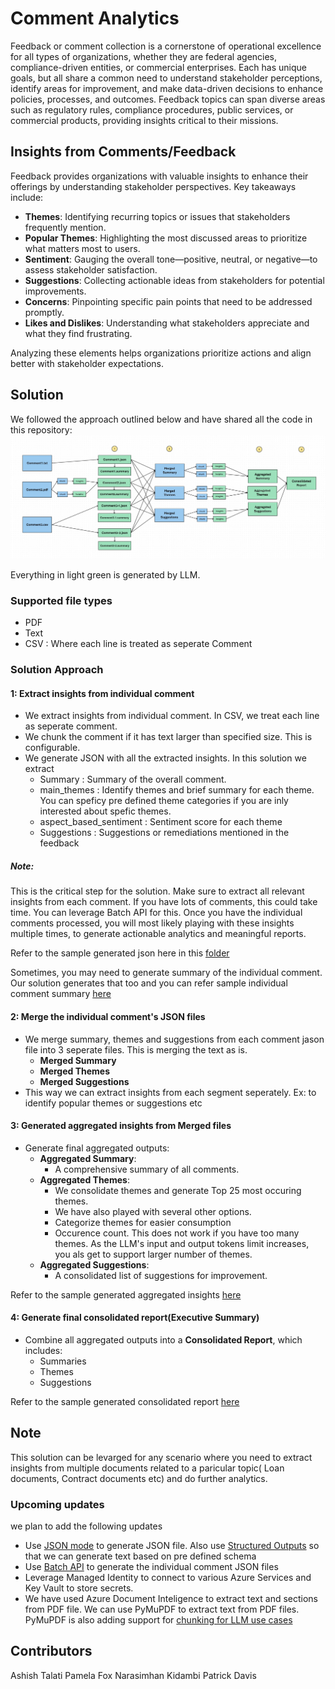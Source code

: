 # Comment Analytics



Feedback or comment collection is a cornerstone of operational excellence for all types of organizations, whether they are federal agencies, compliance-driven entities, or commercial enterprises. Each has unique goals, but all share a common need to understand stakeholder perceptions, identify areas for improvement, and make data-driven decisions to enhance policies, processes, and outcomes. Feedback topics can span diverse areas such as regulatory rules, compliance procedures, public services, or commercial products, providing insights critical to their missions.


## Insights from Comments/Feedback

Feedback provides organizations with valuable insights to enhance their offerings by understanding stakeholder perspectives. Key takeaways include:

- **Themes**: Identifying recurring topics or issues that stakeholders frequently mention.
- **Popular Themes**: Highlighting the most discussed areas to prioritize what matters most to users.
- **Sentiment**: Gauging the overall tone—positive, neutral, or negative—to assess stakeholder satisfaction.
- **Suggestions**: Collecting actionable ideas from stakeholders for potential improvements.
- **Concerns**: Pinpointing specific pain points that need to be addressed promptly.
- **Likes and Dislikes**: Understanding what stakeholders appreciate and what they find frustrating.

Analyzing these elements helps organizations prioritize actions and align better with stakeholder expectations.

## Solution

We followed the approach outlined below and have shared all the code in this repository:
![\Comment Analytics solution approach](Other/Comment_Analytics_Solution_Approach.jpg)

Everything in light green is generated by LLM.
### Supported file types
- PDF
- Text
- CSV : Where each line is treated as seperate Comment

### Solution Approach



#### 1: Extract insights from individual comment
- We extract insights from individual comment. In CSV, we treat each line as seperate comment.
- We chunk the comment if it has text larger than specified size. This is configurable.
- We generate JSON with all the extracted insights. In this solution we extract 
  - Summary : Summary of the overall comment.
  - main_themes : Identify themes and brief summary for each theme. You can  speficy pre defined theme categories if you are inly interested about spefic themes. 
  - aspect_based_sentiment : Sentiment score for each theme
  - Suggestions : Suggestions or remediations mentioned in the feedback

##### Note: 
This is the critical step for the solution. Make sure to extract all relevant insights from each comment. If you have lots of comments, this could take time. You can leverage Batch API for this. Once you have the individual comments processed, you will most likely playing with these insights multiple times, to generate actionable analytics and meaningful reports. 

Refer to the sample generated json here in this [folder](./Other/OutPut/individual/sapmedata-output/) 

Sometimes, you may need to generate summary of the individual comment. Our solution generates that too and you can refer sample individual comment summary [here](./Other/OutPut/individual_summary/sapmedata-output/)

#### 2: Merge the individual comment's JSON files
- We merge summary, themes and suggestions from each comment jason file into 3 seperate files. This is merging the text as is. 
  - **Merged Summary**
  - **Merged Themes**
  - **Merged Suggestions**
- This way we can extract insights from each segment seperately. Ex: to identify popular themes or suggestions etc 

#### 3: Generated aggregated insights from Merged files
- Generate final aggregated outputs:
  - **Aggregated Summary**:
    - A comprehensive summary of all comments.
  - **Aggregated Themes**:
    - We consolidate themes and generate Top 25 most occuring themes.
    - We have also played with several other options.
     - Categorize themes for easier consumption
     - Occurence count. This does not work if you have too many themes. As the LLM's input and output tokens limit increases, you als get to support larger number of themes. 
  - **Aggregated Suggestions**:
    - A consolidated list of suggestions for improvement.

Refer to the sample generated aggregated insights [here](./Other/OutPut/aggregated_summary/sapmedata-output/) 
#### 4: Generate final consolidated report(Executive Summary)
- Combine all aggregated outputs into a **Consolidated Report**, which includes:
  - Summaries
  - Themes
  - Suggestions

Refer to the sample generated consolidated report  [here](./Other/OutPut/final/sapmedata-output/) 


## Note
This solution can be levarged for any scenario where you need to extract insights from multiple documents related to a paricular topic( Loan documents, Contract documents etc) and do further analytics. 
### Upcoming updates
we plan to add the following updates 
- Use [JSON mode](https://learn.microsoft.com/en-us/azure/ai-services/openai/how-to/json-mode?tabs=python) to generate JSON file. Also 
use [Structured Outputs](https://learn.microsoft.com/en-us/azure/ai-services/openai/how-to/structured-outputs?tabs=python-secure) so that we can generate text based on pre defined schema
- Use [Batch API](https://learn.microsoft.com/en-us/azure/ai-services/openai/how-to/batch?tabs=standard-input%2Cpython-secure&pivots=programming-language-python) to generate the individual comment JSON files
- Leverage Managed Identity to connect to various Azure Services and Key Vault to store secrets.
- We have used Azure Document Inteligence to extract text and sections from PDF file. We can use PyMuPDF to extract text from PDF files. PyMuPDF is also adding support for [chunking for LLM use cases](https://pymupdf.readthedocs.io/en/latest/pymupdf4llm/index.html)

## Contributors
Ashish Talati
Pamela Fox
Narasimhan Kidambi
Patrick Davis